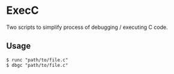 # ExecC
Two scripts to simplify process of debugging / executing C code.

## Usage
```
$ runc "path/to/file.c"
$ dbgc "path/to/file.c"
```
